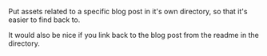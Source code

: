 Put assets related to a specific blog post in it's own directory, so that it's easier to find back to.

It would also be nice if you link back to the blog post from the readme in the directory.
